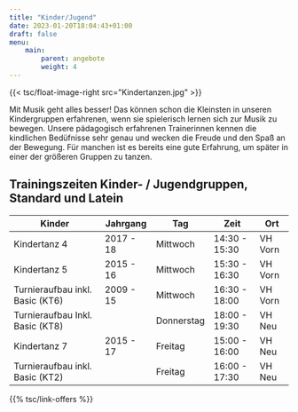 ```yaml
---
title: "Kinder/Jugend"
date: 2023-01-20T18:04:43+01:00
draft: false
menu:
    main:
        parent: angebote
        weight: 4
---
```


{{< tsc/float-image-right src="Kindertanzen.jpg" >}}

Mit Musik geht alles besser!
Das können schon die Kleinsten in unseren Kindergruppen erfahrenen, wenn sie spielerisch lernen sich zur Musik zu bewegen.
Unsere pädagogisch erfahrenen Trainerinnen kennen die kindlichen Bedüfnisse sehr genau und wecken die Freude und den Spaß an der Bewegung.
Für manchen ist es bereits eine gute Erfahrung, um später in einer der größeren Gruppen zu tanzen.


## Trainingszeiten Kinder- / Jugendgruppen, Standard und Latein

  
| Kinder                          | Jahrgang  | Tag        | Zeit          | Ort        |
|---------------------------------|-----------|------------|---------------|------------|
| Kindertanz 4                    | 2017 - 18 | Mittwoch   | 14:30 - 15:30 | VH Vorn    |
| Kindertanz 5                    | 2015 - 16 | Mittwoch   | 15:30 - 16:30 | VH Vorn    |
| Turnieraufbau inkl. Basic (KT6) | 2009 - 15 | Mittwoch   | 16:30 - 18:00 | VH Vorn    |
| Turnieraufbau Inkl. Basic (KT8) |           | Donnerstag | 18:00 - 19:30 | VH Neu     |
| Kindertanz 7                    | 2015 - 17 | Freitag    | 15:00 - 16:00 | VH Neu     |
| Turnieraufbau inkl. Basic (KT2) |           | Freitag    | 16:00 - 17:30 | VH Neu     |


<!-- ### Unsere Turnierpaare -->

{{% tsc/link-offers %}}
